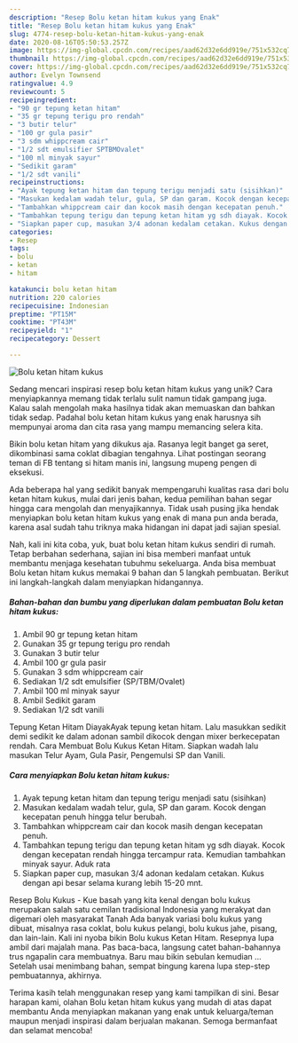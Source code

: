 ```yaml
---
description: "Resep Bolu ketan hitam kukus yang Enak"
title: "Resep Bolu ketan hitam kukus yang Enak"
slug: 4774-resep-bolu-ketan-hitam-kukus-yang-enak
date: 2020-08-16T05:50:53.257Z
image: https://img-global.cpcdn.com/recipes/aad62d32e6dd919e/751x532cq70/bolu-ketan-hitam-kukus-foto-resep-utama.jpg
thumbnail: https://img-global.cpcdn.com/recipes/aad62d32e6dd919e/751x532cq70/bolu-ketan-hitam-kukus-foto-resep-utama.jpg
cover: https://img-global.cpcdn.com/recipes/aad62d32e6dd919e/751x532cq70/bolu-ketan-hitam-kukus-foto-resep-utama.jpg
author: Evelyn Townsend
ratingvalue: 4.9
reviewcount: 5
recipeingredient:
- "90 gr tepung ketan hitam"
- "35 gr tepung terigu pro rendah"
- "3 butir telur"
- "100 gr gula pasir"
- "3 sdm whippcream cair"
- "1/2 sdt emulsifier SPTBMOvalet"
- "100 ml minyak sayur"
- "Sedikit garam"
- "1/2 sdt vanili"
recipeinstructions:
- "Ayak tepung ketan hitam dan tepung terigu menjadi satu (sisihkan)"
- "Masukan kedalam wadah telur, gula, SP dan garam. Kocok dengan kecepatan penuh hingga telur berubah."
- "Tambahkan whippcream cair dan kocok masih dengan kecepatan penuh."
- "Tambahkan tepung terigu dan tepung ketan hitam yg sdh diayak. Kocok dengan kecepatan rendah hingga tercampur rata. Kemudian tambahkan minyak sayur. Aduk rata"
- "Siapkan paper cup, masukan 3/4 adonan kedalam cetakan. Kukus dengan api besar selama kurang lebih 15-20 mnt."
categories:
- Resep
tags:
- bolu
- ketan
- hitam

katakunci: bolu ketan hitam 
nutrition: 220 calories
recipecuisine: Indonesian
preptime: "PT15M"
cooktime: "PT43M"
recipeyield: "1"
recipecategory: Dessert

---
```



![Bolu ketan hitam kukus](https://img-global.cpcdn.com/recipes/aad62d32e6dd919e/751x532cq70/bolu-ketan-hitam-kukus-foto-resep-utama.jpg)

Sedang mencari inspirasi resep bolu ketan hitam kukus yang unik? Cara menyiapkannya memang tidak terlalu sulit namun tidak gampang juga. Kalau salah mengolah maka hasilnya tidak akan memuaskan dan bahkan tidak sedap. Padahal bolu ketan hitam kukus yang enak harusnya sih mempunyai aroma dan cita rasa yang mampu memancing selera kita.

Bikin bolu ketan hitam yang dikukus aja. Rasanya legit banget ga seret, dikombinasi sama coklat dibagian tengahnya. Lihat postingan seorang teman di FB tentang si hitam manis ini, langsung mupeng pengen di eksekusi.

Ada beberapa hal yang sedikit banyak mempengaruhi kualitas rasa dari bolu ketan hitam kukus, mulai dari jenis bahan, kedua pemilihan bahan segar hingga cara mengolah dan menyajikannya. Tidak usah pusing jika hendak menyiapkan bolu ketan hitam kukus yang enak di mana pun anda berada, karena asal sudah tahu triknya maka hidangan ini dapat jadi sajian spesial.


Nah, kali ini kita coba, yuk, buat bolu ketan hitam kukus sendiri di rumah. Tetap berbahan sederhana, sajian ini bisa memberi manfaat untuk membantu menjaga kesehatan tubuhmu sekeluarga. Anda bisa membuat Bolu ketan hitam kukus memakai 9 bahan dan 5 langkah pembuatan. Berikut ini langkah-langkah dalam menyiapkan hidangannya.

<!--inarticleads1-->

##### Bahan-bahan dan bumbu yang diperlukan dalam pembuatan Bolu ketan hitam kukus:

1. Ambil 90 gr tepung ketan hitam
1. Gunakan 35 gr tepung terigu pro rendah
1. Gunakan 3 butir telur
1. Ambil 100 gr gula pasir
1. Gunakan 3 sdm whippcream cair
1. Sediakan 1/2 sdt emulsifier (SP/TBM/Ovalet)
1. Ambil 100 ml minyak sayur
1. Ambil Sedikit garam
1. Sediakan 1/2 sdt vanili


Tepung Ketan Hitam DiayakAyak tepung ketan hitam. Lalu masukkan sedikit demi sedikit ke dalam adonan sambil dikocok dengan mixer berkecepatan rendah. Cara Membuat Bolu Kukus Ketan Hitam. Siapkan wadah lalu masukan Telur Ayam, Gula Pasir, Pengemulsi SP dan Vanili. 

<!--inarticleads2-->

##### Cara menyiapkan Bolu ketan hitam kukus:

1. Ayak tepung ketan hitam dan tepung terigu menjadi satu (sisihkan)
1. Masukan kedalam wadah telur, gula, SP dan garam. Kocok dengan kecepatan penuh hingga telur berubah.
1. Tambahkan whippcream cair dan kocok masih dengan kecepatan penuh.
1. Tambahkan tepung terigu dan tepung ketan hitam yg sdh diayak. Kocok dengan kecepatan rendah hingga tercampur rata. Kemudian tambahkan minyak sayur. Aduk rata
1. Siapkan paper cup, masukan 3/4 adonan kedalam cetakan. Kukus dengan api besar selama kurang lebih 15-20 mnt.


Resep Bolu Kukus - Kue basah yang kita kenal dengan bolu kukus merupakan salah satu cemilan tradisional Indonesia yang merakyat dan digemari oleh masyarakat Tanah Ada banyak variasi bolu kukus yang dibuat, misalnya rasa coklat, bolu kukus pelangi, bolu kukus jahe, pisang, dan lain-lain. Kali ini nyoba bikin Bolu kukus Ketan Hitam. Resepnya lupa ambil dari majalah mana. Pas baca-baca, langsung catet bahan-bahannya trus ngapalin cara membuatnya. Baru mau bikin sebulan kemudian … Setelah usai menimbang bahan, sempat bingung karena lupa step-step pembuatannya, akhirnya. 

Terima kasih telah menggunakan resep yang kami tampilkan di sini. Besar harapan kami, olahan Bolu ketan hitam kukus yang mudah di atas dapat membantu Anda menyiapkan makanan yang enak untuk keluarga/teman maupun menjadi inspirasi dalam berjualan makanan. Semoga bermanfaat dan selamat mencoba!
